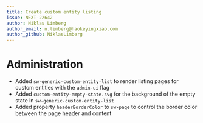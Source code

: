 ```yaml
---
title: Create custom entity listing 
issue: NEXT-22642
author: Niklas Limberg
author_email: n.limberg@haokeyingxiao.com
author_github: NiklasLimberg
---
```

# Administration
* Added `sw-generic-custom-entity-list` to render listing pages for custom entities with the `admin-ui` flag
* Added `custom-entity-empty-state.svg` for the background of the empty state in `sw-generic-custom-entity-list`
* Added property `headerBorderColor` to `sw-page` to control the border color between the page header and content
